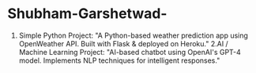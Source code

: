 # Shubham-Garshetwad-
1. Simple Python Project: "A Python-based weather prediction app using OpenWeather API. Built with Flask &amp; deployed on Heroku." 2.AI / Machine Learning Project: "AI-based chatbot using OpenAI's GPT-4 model. Implements NLP techniques for intelligent responses."
